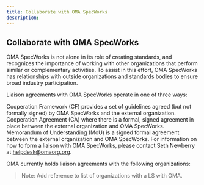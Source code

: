 ```yaml
---
title: Collaborate with OMA SpecWorks
description:
---
```

## Collaborate with OMA SpecWorks

OMA SpecWorks is not alone in its role of creating standards, and recognizes the importance of working with other organizations that perform similar or complementary activities. To assist in this effort, OMA SpecWorks has relationships with outside organizations and standards bodies to ensure broad industry participation.

Liaison agreements with OMA SpecWorks operate in one of three ways:

Cooperation Framework (CF) provides a set of guidelines agreed (but not formally signed) by OMA SpecWorks and the external organization.
Cooperation Agreement (CA) where there is a formal, signed agreement in place between the external organization and OMA SpecWorks.
Memorandum of Understanding (MoU) is a signed formal agreement between the external organization and OMA SpecWorks.
For information on how to form a liaison with OMA SpecWorks, please contact Seth Newberry at [helpdesk@omaorg.org](mailto:helpdesk@omaorg.org).

OMA currently holds liaison agreements with the following organizations:
> Note: Add reference to list of organizations with a LS with OMA.
